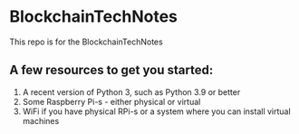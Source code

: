 # BlockchainTechNotes

This repo is for the BlockchainTechNotes


## A few resources to get you started:

1. A recent version of Python 3, such as Python 3.9 or better
2. Some Raspberry Pi-s - either physical or virtual
3. WiFi if you have physical RPi-s or a system where you can install virtual machines

